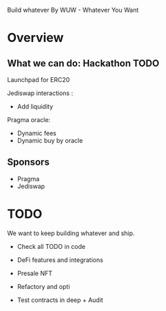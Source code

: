 Build whatever
By WUW - Whatever You Want 

# Overview 


## What we can do: Hackathon TODO 
Launchpad for ERC20

Jediswap interactions : 
- Add liquidity

Pragma oracle: 
- Dynamic fees
- Dynamic buy by oracle


## Sponsors
- Pragma 
- Jediswap

# TODO 
We want to keep building whatever and ship.

- Check all TODO in code
- DeFi features and integrations
- Presale NFT 
- Refactory and opti

- Test contracts in deep + Audit 

